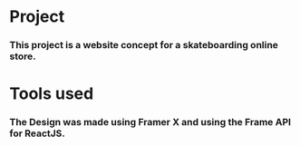 <h1> Project </h1>
<h3> This project is a website concept for a skateboarding online store. </h3>

<h1> Tools used </h1>
<h3> The Design was made using Framer X and using the Frame API for ReactJS. </h3>
